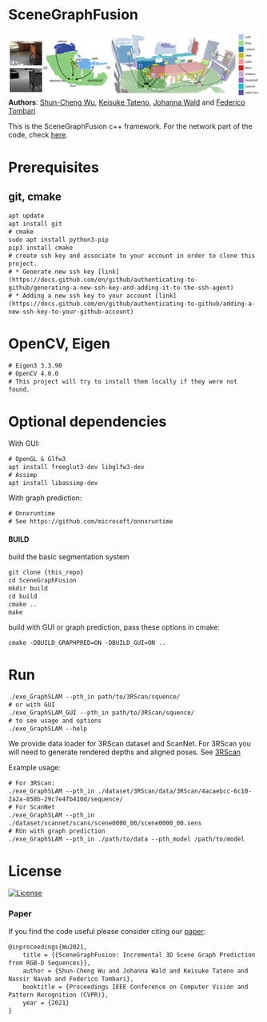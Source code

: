 # SceneGraphFusion
![teaser](img/teaser.png)
**Authors**: [Shun-Cheng Wu][sc], [Keisuke Tateno][keisu], [Johanna Wald][jojo] and [Federico Tombari][fede]

[sc]:http://campar.in.tum.de/Main/ShunChengWu
[keisu]:http://campar.in.tum.de/Main/KeisukeTateno
[jojo]:http://campar.in.tum.de/Main/JohannaWald
[fede]:http://campar.in.tum.de/Main/FedericoTombari

This is the SceneGraphFusion c++ framework. For the network part of the code, check [here](https://github.com/ShunChengWu/3DSSG).

# Prerequisites
## git, cmake
```
apt update
apt install git
# cmake
sudo apt install python3-pip
pip3 install cmake
# create ssh key and associate to your account in order to clone this project.
# * Generate new ssh key [link](https://docs.github.com/en/github/authenticating-to-github/generating-a-new-ssh-key-and-adding-it-to-the-ssh-agent)
# * Adding a new ssh key to your account [link](https://docs.github.com/en/github/authenticating-to-github/adding-a-new-ssh-key-to-your-github-account)
```
# OpenCV, Eigen
```
# Eigen3 3.3.90  
# OpenCV 4.0.0  
# This project will try to install them locally if they were not found.
```
# Optional dependencies
With GUI:
```
# OpenGL & Glfw3
apt install freeglut3-dev libglfw3-dev
# Assimp
apt install libassimp-dev
```
With graph prediction:
```
# Onnxruntime
# See https://github.com/microsoft/onnxruntime
```

#### BUILD
build the basic segmentation system 
```
git clone {this_repo}
cd SceneGraphFusion
mkdir build
cd build
cmake ..
make
```
build with GUI or graph prediction, pass these options in cmake:
```
cmake -DBUILD_GRAPHPRED=ON -DBUILD_GUI=ON ..
```

# Run
```
./exe_GraphSLAM --pth_in path/to/3RScan/squence/
# or with GUI
./exe_GraphSLAM_GUI --pth_in path/to/3RScan/squence/
# to see usage and options 
./exe_GraphSLAM --help
```

We provide data loader for 3RScan dataset and ScanNet. For 3RScan you will need to generate rendered depths and aligned poses. See [3RScan](https://github.com/WaldJohannaU/3RScan/tree/master/c%2B%2B)

Example usage:

```
# For 3RScan:
./exe_GraphSLAM --pth_in ./dataset/3RScan/data/3RScan/4acaebcc-6c10-2a2a-858b-29c7e4fb410d/sequence/
# For ScanNet
./exe_GraphSLAM --pth_in ./dataset/scannet/scans/scene0000_00/scene0000_00.sens
# RUn with graph prediction
./exe_GraphSLAM --pth_in ./path/to/data --pth_model /path/to/model
```


# License
[![License](https://img.shields.io/badge/License-BSD%202--Clause-orange.svg)](https://opensource.org/licenses/BSD-2-Clause)

### Paper
If you find the code useful please consider citing our [paper](https://arxiv.org/pdf/2103.14898.pdf):

```
@inproceedings{Wu2021,
    title = {{SceneGraphFusion: Incremental 3D Scene Graph Prediction from RGB-D Sequences}},
    author = {Shun-Cheng Wu and Johanna Wald and Keisuke Tateno and Nassir Navab and Federico Tombari},
    booktitle = {Proceedings IEEE Conference on Computer Vision and Pattern Recognition (CVPR)},
    year = {2021}
}
```
